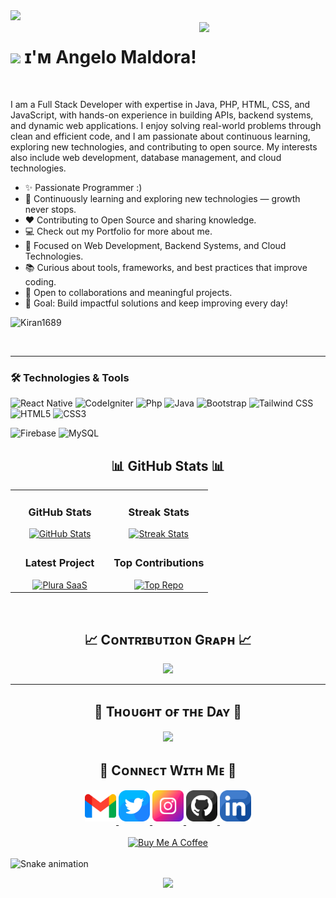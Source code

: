 <img src="https://user-images.githubusercontent.com/74038190/225813708-98b745f2-7d22-48cf-9150-083f1b00d6c9.gif" >

<div>
  <img align="right" width="40%" src="https://owlbertsio-resized.s3.amazonaws.com/Popper.psd.full.png">
</div>

#  <img src="https://emojis.slackmojis.com/emojis/images/1531849430/4246/blob-sunglasses.gif?1531849430" width="30"/> ɪ'ᴍ Angelo Maldora!
<br /> 

<!--Start Intro-->               
<p align="left">
  I am a Full Stack Developer with expertise in Java, PHP, HTML, CSS, and JavaScript, with hands-on experience in building APIs, backend systems, and dynamic web applications. 
  I enjoy solving real-world problems through clean and efficient code, and I am passionate about continuous learning, exploring new technologies, and contributing to open source. 
  My interests also include web development, database management, and cloud technologies.
</p>


- ✨ Passionate Programmer :)
- 🌱 Continuously learning and exploring new technologies — growth never stops.
- ❤ Contributing to Open Source and sharing knowledge.
- 💻 Check out my Portfolio for more about me.
- 🚀 Focused on Web Development, Backend Systems, and Cloud Technologies.
- 📚 Curious about tools, frameworks, and best practices that improve coding.
- 🤝 Open to collaborations and meaningful projects.
- 🎯 Goal: Build impactful solutions and keep improving every day!
<!--End Intro-->

<!--Profile Count Badge-->
<p align="left">
  <img src="https://komarev.com/ghpvc/?username=itzmegelo&label=Profile%20views&color=770677&style=for-the-badge&logo=star" alt="Kiran1689" style="padding-right:20px;" />
</p>
<br/>
<hr/>

### **🛠️ Technologies & Tools**

![React Native](https://img.shields.io/badge/-React%20Native-61DAFB?style=flat&logo=react&logoColor=black)
![CodeIgniter](https://img.shields.io/badge/-CodeIgniter-FF2D20?style=flat&logo=codeigniter&logoColor=white)
![Php](https://img.shields.io/badge/-Php-FF2D20?style=flat&logo=php&logoColor=white)
![Java](https://img.shields.io/badge/-Java-FF2D20?style=flat&logo=java&logoColor=white)
![Bootstrap](https://img.shields.io/badge/-Bootstrap-0170FE?style=flat&logo=bootstrap&logoColor=white)
![Tailwind CSS](https://img.shields.io/badge/-Tailwind%20CSS-38B2AC?style=flat&logo=tailwind-css&logoColor=white)
![HTML5](https://img.shields.io/badge/-HTML5-E34F26?style=flat&logo=html5&logoColor=white)
![CSS3](https://img.shields.io/badge/-CSS3-1572B6?style=flat&logo=css3&logoColor=white)

![Firebase](https://img.shields.io/badge/-Firebase-4FC08D?style=flat&logo=firebase&logoColor=white)
![MySQL](https://img.shields.io/badge/-MySQL-4479A1?style=flat&logo=mysql&logoColor=white)
<br clear="both"/>

<!-- GitHub Stats -->
<h2 align="center">📊 GitHub Stats 📊</h2>

<table width="100%">
  <tr>
    <td width="50%" align="center">
      <h3><strong>GitHub Stats</strong></h3>
      <a href="https://github.com/Suhaib3100">
        <img src="https://github-readme-stats.vercel.app/api?username=itzmegelo&show_icons=true&theme=nightowl&bg_color=0,000000,441350&title_color=c56a90&text_color=ffffff" alt="GitHub Stats" />
      </a>
    </td>
    <td width="50%" align="center">
      <h3><strong>Streak Stats</strong></h3>
      <a href="https://github.com/Suhaib3100">
        <img src="https://streak-stats.demolab.com?user=itzmegelo&theme=nightowl&background=0,000000,441350&fire=ffeb95&ring=ffeb95&sideNums=ffffff&sideLabels=ffffff&dates=c56a90&currStreakNum=ffffff" alt="Streak Stats" />
      </a>
    </td>
  </tr>
  <tr>
    <td align="center">
      <h3><strong>Latest Project</strong></h3>
      <a href="https://github.com/itzmegelo/InternFinder">
        <img width="470" src="https://github-readme-stats.vercel.app/api/pin/?username=itzmegelo&repo=InternFinder&theme=nightowl&show_owner=true&bg_color=0,000000,441350&title_color=c56a90&text_color=ffffff" alt="Plura SaaS" />
      </a>
    </td>
    <td align="center">
      <h3><strong>Top Contributions</strong></h3>
      <a href="https://github.com/Suhaib3100">
        <img src="https://github-contributor-stats.vercel.app/api?username=itzmegelo&limit=2&theme=nightowl&show_owner=true&combine_all_yearly_contributions=false&bg_color=0,000000,441350&title_color=c56a90&text_color=ffffff" alt="Top Repo" />
      </a>
    </td>
  </tr>
</table>
<br />

<!--Contribution Graph-->
<h2 align="center">📈 Cᴏɴᴛʀɪʙᴜᴛɪᴏɴ Gʀᴀᴘʜ 📈</h2>
<div align="center">
    <img src="https://github-readme-activity-graph.vercel.app/graph?username=itzmegelo&bg_color=220a28&&color=ffffff&line=c56a90&point=ffeb95&area=false&hide_border=false" border-radius="15">
</div>

---

<!--Dynamic Quote card updates everyday at 12 PM--> 
<h2 align="center">🌟 Tʜᴏᴜɢʜᴛ ᴏғ ᴛʜᴇ Dᴀʏ 🌟</h2>
<!--STARTS_HERE_QUOTE_CARD-->
<p align="center">
    <img src="https://readme-daily-quotes.vercel.app/api?author=Carl%20Jung&quote=There's%20no%20coming%20to%20consciousness%20without%20pain&theme=dark&bg_color=220a28&author_color=ffeb95&accent_color=c56a90">
</p>
<!--ENDS_HERE_QUOTE_CARD-->
<!--Contact Section--> 
<h2 align="center">🤝 Cᴏɴɴᴇᴄᴛ Wɪᴛʜ Mᴇ 🤝 </h2>
<div align="center">
  
<a href="mailto:maldora.pojas.angelo@gmail.com" target="_blank">
<img src="./gmail.png" width=50 height=50 alt="maldora.pojas.angelo@gmail.com" style="margin-bottom: 5px;" />
</a>

<a href="https://x.com/itzmegelo" target="_blank">
<img src="./twitter.png" width=50 height=50 alt="itzmegelo" style="margin-bottom: 5px;" />
</a>

<a href="https://www.instagram.com/angelo_maldora" target="_blank">
<img src="./instagram.png" width=50 height=50 alt="angelo" style="margin-bottom: 5px;" />
</a>

<a href="https://www.githubcom/itzmegelo" target="_blank">
<img src="./github.png" width=50 height=50 alt="itzmegelo" style="margin-bottom: 5px;" />
</a>

<a href="https://www.linkedin.com/in/angelo_maldora" target="_blank">
<img src="./linkedin.png" width=50 height=50 alt="linkedin" style="margin-bottom: 5px;" />
</a>

</div>
<br/>

<!--Buy me a coffee-->
<div align="center">
<a href="https://buymeacoffee.com/suhaibking7" target="_blank"><img src="https://cdn.buymeacoffee.com/buttons/v2/default-yellow.png" alt="Buy Me A Coffee" style="height: 40px !important;width: 200px !important;" ></a>
</div>

<br clear="both">

<img src="https://raw.githubusercontent.com/suhaib3100/suhaib3100/output/snake.svg" alt="Snake animation" />

<!--Footer--> 
<p align="center">
  <img src="https://capsule-render.vercel.app/api?type=waving&color=gradient&height=65&section=footer"/>
</p>
